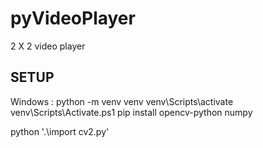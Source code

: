 # pyVideoPlayer
2 X 2 video player


## SETUP

Windows : 
 python -m venv venv
 venv\Scripts\activate
 venv\Scripts\Activate.ps1
 pip install opencv-python numpy

 python '.\import cv2.py'
